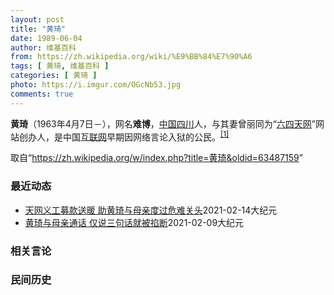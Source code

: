 ```yaml
---
layout: post
title: "黄琦"
date: 1989-06-04
author: 维基百科
from: https://zh.wikipedia.org/wiki/%E9%BB%84%E7%90%A6
tags: [ 黄琦, 维基百科 ]
categories: [ 黄琦 ]
photo: https://i.imgur.com/OGcNb53.jpg
comments: true
---
```

<div class="mw-parser-output">

<p><b>黄琦</b>（1963年4月7日<span class="useeditintro" title="Template:BLP editintro">－</span>），网名<b>难博</b>，<a href="/wiki/%E4%B8%AD%E8%8F%AF%E4%BA%BA%E6%B0%91%E5%85%B1%E5%92%8C%E5%9C%8B" class="mw-redirect" title="中華人民共和國">中国</a><a href="/wiki/%E5%9B%9B%E5%B7%9D" class="mw-redirect" title="四川">四川</a>人，与其妻曾丽同为“<a href="/wiki/%E5%85%AD%E5%9B%9B%E5%A4%A9%E7%BD%91" title="六四天网">六四天网</a>”网站创办人，是中国<a href="/wiki/%E4%BA%92%E8%81%94%E7%BD%91" title="互联网">互联网</a>早期因网络言论入狱的公民。<sup id="cite_ref-堅持普世價值_1-0" class="reference"><a href="#cite_note-堅持普世價值-1">[1]</a></sup>
</p>
</div><noscript><img src="//zh.wikipedia.org/wiki/Special:CentralAutoLogin/start?type=1x1" alt="" title="" width="1" height="1" style="border: none; position: absolute;"></noscript>
<div class="printfooter">取自“<a dir="ltr" href="https://zh.wikipedia.org/w/index.php?title=黄琦&amp;oldid=63487159">https://zh.wikipedia.org/w/index.php?title=黄琦&amp;oldid=63487159</a>”</div><div id="recent-news"><h3>最近动态</h3><ul><li><a href="https://nodebe4.github.io/waimei/2021-02-14/%E5%A4%A9%E7%BD%91%E4%B9%89%E5%B7%A5%E5%8B%9F%E6%AC%BE%E9%80%81%E6%9A%96-%E5%8A%A9%E9%BB%84%E7%90%A6%E4%B8%8E%E6%AF%8D%E4%BA%B2%E5%BA%A6%E8%BF%87%E5%8D%B1%E9%9A%BE%E5%85%B3%E5%A4%B4" title="天网义工募款送暖 助黄琦与母亲度过危难关头—— 【大纪元2021年02月14日讯】（大纪元记者李熙采访报导）近日，天网义工得知黄琦狱中营养餐被停，以及90岁的黄母蒲文清肺癌已转移至颈椎，每月需大...">天网义工募款送暖 助黄琦与母亲度过危难关头</a><time>2021-02-14</time><a class="tag">大纪元</a></li>
<li><a href="https://nodebe4.github.io/waimei/2021-02-09/%E9%BB%84%E7%90%A6%E4%B8%8E%E6%AF%8D%E4%BA%B2%E9%80%9A%E8%AF%9D-%E4%BB%85%E8%AF%B4%E4%B8%89%E5%8F%A5%E8%AF%9D%E5%B0%B1%E8%A2%AB%E6%8E%90%E6%96%AD" title="黄琦与母亲通话 仅说三句话就被掐断—— 【大纪元2021年02月10日讯】（大纪元记者李熙采访报导）2月8日上午10时，“六四天网”创始人黄琦与母亲蒲文清女士，相隔近5个月后再次获准通话10分钟...">黄琦与母亲通话 仅说三句话就被掐断</a><time>2021-02-09</time><a class="tag">大纪元</a></li>
</ul></div><div id="open-opinion"><h3>相关言论</h3><ul></ul></div><div id="mjls-record"><h3>民间历史</h3><ul></ul></div>